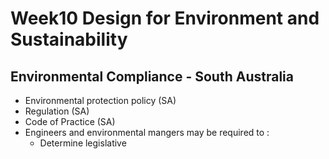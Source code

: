 # Week10 Design for Environment and Sustainability

## Environmental Compliance - South Australia

- Environmental protection policy (SA)
- Regulation (SA)
- Code of Practice (SA)
- Engineers and environmental mangers may be required to :
  - Determine legislative 